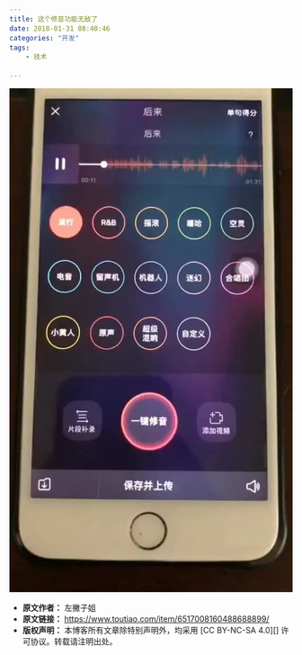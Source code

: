 ```yaml
---
title: 这个修音功能无敌了
date: 2018-01-31 08:40:46
categories: "开发"
tags:
	- 技术

---
```


[![U3UU-QV6N-BYMZ.jpg][]][U3UU-QV6N-BYMZ.jpg 1]


[U3UU-QV6N-BYMZ.jpg]: static/resources/crawler/U3UU-QV6N-BYMZ.jpg
[U3UU-QV6N-BYMZ.jpg 1]: static/resources/crawler/ENMJ-7RFR-RZJ3.mp4
 *  **原文作者：** 左撇子姐
 *  **原文链接：** https://www.toutiao.com/item/6517008160488688899/
 *  **版权声明：** 本博客所有文章除特别声明外，均采用 [CC BY-NC-SA 4.0][] 许可协议。转载请注明出处。
